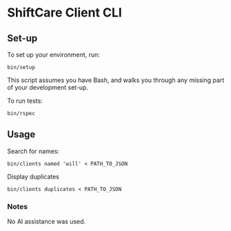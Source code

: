 # ShiftCare Client CLI

## Set-up

To set up your environment, run:

    bin/setup

This script assumes you have Bash, and walks you through any missing part of your development set-up.

To run tests:

    bin/rspec

## Usage

Search for names:

    bin/clients named 'will' < PATH_TO_JSON

Display duplicates

    bin/clients duplicates < PATH_TO_JSON

### Notes

No AI assistance was used.
